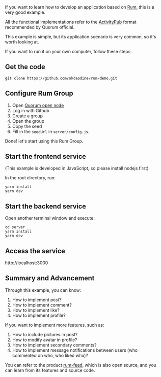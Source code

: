 If you want to learn how to develop an application based on [Rum](https://github.com/rumsystem/quorum), this is a very good example.

All the functional implementations refer to the [ActivityPub](https://docs.rumsystem.net/docs/data-format-and-examples/) format recommended by Quorum official.

This example is simple, but its application scenario is very common, so it's worth looking at.

If you want to run it on your own computer, follow these steps:

## Get the code

```
git clone https://github.com/okdaodine/rum-demo.git
```

## Configure Rum Group

1. Open [Quorum open node](https://node.rumsystem.net/)
2. Log in with Github
3. Create a group
4. Open the group
5. Copy the seed
6. Fill in the `seedUrl` in `server/config.js`.

Done! let's start using this Rum Group.

## Start the frontend service
(This example is developed in JavaScript, so please install nodejs first)

In the root directory, run:

```
yarn install
yarn dev
```

## Start the backend service

Open another terminal window and execute:

```
cd server
yarn install
yarn dev
```

## Access the service

http://localhost:3000

## Summary and Advancement

Through this example, you can know:

1. How to implement post?
2. How to implement comment?
3. How to implement like?
4. How to implement profile?

If you want to implement more features, such as:

1. How to include pictures in post?
2. How to modify avatar in profile?
3. How to implement secondary comments?
4. How to implement message notifications between users (who commented on who, who liked who)?

You can refer to the product [rum-feed](https://github.com/okdaodine/rum-feed), which is also open source, and you can learn from its features and source code.
